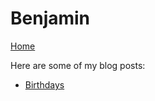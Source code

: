 # Benjamin

[Home](/)

Here are some of my blog posts:

* [Birthdays](/benjamin/birthdays-19-5-2020.md)
